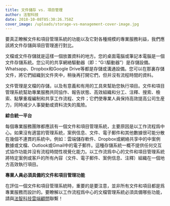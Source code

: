 ```yaml
---
title: 文件儲存 vs. 項目管理
author: 法智科技
date: 2018-10-08T05:30:26.758Z
cover_image: /uploads/storage-vs-management-cover-image.jpg
---
```

要真正瞭解文件和項目管理系統的功能以及它對各種規模的專業服務利益，我們應該將文件存儲與項目管理進行對比。

文檔或文件存儲就是這樣一個放置資料的地方。您的桌面電腦或筆記本電腦是一個文件存儲系統。您公司的共享網絡驅動器（即：“G:\驅動器”）是存儲設備。Whatsapp、Dropbox和Google Drive等都是存儲或溝通設備。您可以在那裏存儲文件，將它們組織到文件夾中，稍後再打開它們，但并沒有流程時間的資料。

文件管理是文檔的存儲，以及有意義和有用的工具來幫助您執行項目。文件和項目管理系統幫助專業服務共同協作、報告狀態、高效組織和分工、注釋、搜索、檢索、點擊重複編制和共享工作流程、文件；它們使專業人員保持高效提高公司生産力，同時减少人事變動或資料流失的風險。

**綜合統一平台**

每個專業服務團隊都應該有一個文件和項目管理系統，主要原因是以工作流程爲中心。如果沒有適當的管理系統，案例信息、文件、電子郵件和其他數據很可能分散在幾個不連貫的系統中。例如：雲端儲存軟件、Dropbox或網絡共享中的中案例數據或文檔、Outlook或Gmail中的電子郵件。這種存儲系統一概不提供任何交互式協作功能并沒有流程時間性視覺化能力。以工作流爲中心的文件和項目管理系統將特定案例或客戶的所有內容（文件、電子郵件、案例信息、注釋）組織在一個地方高效執行項目。

**專業人員必須具備的文件和項目管理功能**

在評估一個文件和項目管理系統時，重要的是要注意，並非所有文件和項目都是爲專業服務而設計的。要瞭解以工作流程爲中心的文檔管理系統必須具備哪些功能，請與[法智科技雲端顧問](https://www.legalx.ai/zh-hant/contact/)聯繫！
